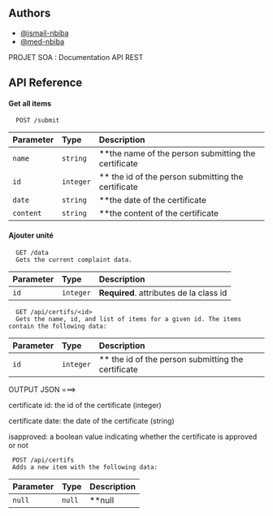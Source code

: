 
## Authors

- [@ismail-nbiba](https://www.github.com/ismail-nbiba)
- [@med-nbiba](https://www.github.com/med-nbiba)

PROJET SOA : Documentation API REST
## API Reference

#### Get all items

```http
  POST /submit
```

| Parameter | Type     | Description                |
| :-------- | :------- | :------------------------- |
| `name` | `string` | **the name of the person submitting the certificate  |
| `id` | `integer` | ** the id of the person submitting the certificate   |
| `date` | `string` | **the date of the certificate |
| `content` | `string` | **the content of the certificate  |

#### Ajouter unité

```http
  GET /data
  Gets the current complaint data.
```

| Parameter | Type     | Description                       |
| :-------- | :------- | :-------------------------------- |
| `id`      | `integer` | **Required**. attributes de la class id |

```http
  GET /api/certifs/<id>
  Gets the name, id, and list of items for a given id. The items contain the following data:
```

| Parameter | Type     | Description                       |
| :-------- | :------- | :-------------------------------- |
| `id` | `integer` | ** the id of the person submitting the certificate   |

OUTPUT JSON ===>

certificate id: the id of the certificate (integer)

certificate date: the date of the certificate (string)

isapproved: a boolean value indicating whether the certificate is approved or not


```http
 POST /api/certifs
 Adds a new item with the following data:
```

| Parameter | Type     | Description                       |
| :-------- | :------- | :-------------------------------- |
| `null` | `null` | **null |
